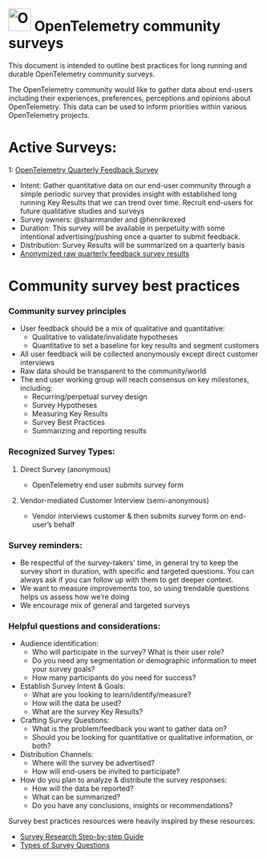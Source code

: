 # <img src="https://opentelemetry.io/img/logos/opentelemetry-logo-nav.png" alt="OpenTelemetry Icon" width="45" height=""> OpenTelemetry community surveys
This document is intended to outline best practices for long running and durable OpenTelemetry community surveys. 

The OpenTelemetry community would like to gather data about end-users including their experiences, preferences, perceptions and opinions about OpenTelemetry. This data can be used to inform priorities within various OpenTelemetry projects. 

# Active Surveys: 
1: [OpenTelemetry Quarterly Feedback Survey](https://docs.google.com/forms/d/e/1FAIpQLSdKm6oLYRXlZOhEZMVmjoIn4eBToVYNmF6fwpm5GAIipQmPxA/viewform?pli=1)
   
- Intent: Gather quantitative data on our end-user community through a simple periodic survey that provides insight with established long running Key Results that we can trend over time. Recruit end-users for future qualitative studies and surveys
- Survey owners: @sharrmander and @henrikrexed
- Duration: This survey will be available in perpetuity with some intentional advertising/pushing once a quarter to submit feedback. 
- Distribution: Survey Results will be summarized on a quarterly basis 
- [Anonymized raw quarterly feedback survey results](https://docs.google.com/spreadsheets/d/1j2jFe9LLuhJS-NX2xy78ugMo5gDeG-zZeQLOTsgUDTw/edit#gid=0)

# Community survey best practices

### Community survey principles
- User feedback should be a mix of qualitative and quantitative:
  - Qualitative to validate/invalidate hypotheses
  - Quantitative to set a baseline for key results and segment customers
- All user feedback will be collected anonymously except direct customer interviews
- Raw data should be transparent to the community/world
- The end user working group will reach consensus on key milestones, including:
  - Recurring/perpetual survey design
  - Survey Hypotheses
  - Measuring Key Results
  - Survey Best Practices
  - Summarizing and reporting results

### Recognized Survey Types: 
1. Direct Survey (anonymous)
    - OpenTelemetry end user submits survey form

2. Vendor-mediated Customer Interview (semi-anonymous)
    - Vendor interviews customer & then submits survey form on end-user’s behalf

### Survey reminders: 
- Be respectful of the survey-takers' time, in general try to keep the survey short in duration, with specific and targeted questions. You can always ask if you can follow up with them to get deeper context.
- We want to measure improvements too, so using trendable questions helps us assess how we’re doing 
- We encourage mix of general and targeted surveys

### Helpful questions and considerations: 

- Audience identification: 
   - Who will participate in the survey? What is their user role?
  - Do you need any segmentation or demographic information to meet your survey goals?
  - How many participants do you need for success? 
- Establish Survey Intent & Goals:
  - What are you looking to learn/identify/measure?
  - How will the data be used?
  - What are the survey Key Results?
- Crafting Survey Questions: 
  - What is the problem/feedback you want to gather data on?
  - Should you be looking for quantitative or qualitative information, or both?
- Distribution Channels: 
  - Where will the survey be advertised?
  - How will end-users be invited to participate? 
- How do you plan to analyze & distribute the survey responses: 
  - How will the data be reported? 
  - What can be summarized? 
  - Do you have any conclusions, insights or recommendations?

Survey best practices resources were heavily inspired by these resources: 

- [Survey Research Step-by-step Guide](https://www.scribbr.com/methodology/survey-research/)
- [Types of Survey Questions](https://www.smartsurvey.co.uk/survey-questions/types)
